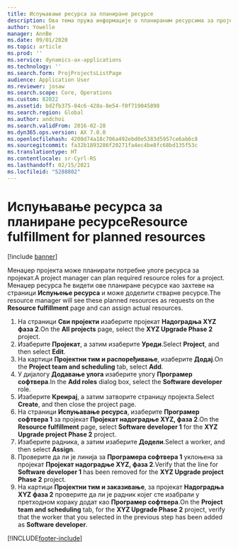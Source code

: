 ```yaml
---
title: Испуњавање ресурса за планиране ресурсе
description: Ова тема пружа информације о планираним ресурсима за пројекат.
author: Yowelle
manager: AnnBe
ms.date: 09/01/2020
ms.topic: article
ms.prod: ''
ms.service: dynamics-ax-applications
ms.technology: ''
ms.search.form: ProjProjectsListPage
audience: Application User
ms.reviewer: josaw
ms.search.scope: Core, Operations
ms.custom: 82022
ms.assetid: bd2fb375-84c6-428a-8e54-f0f719045898
ms.search.region: Global
ms.author: andchoi
ms.search.validFrom: 2016-02-28
ms.dyn365.ops.version: AX 7.0.0
ms.openlocfilehash: 4200d74a18c706a492ebd0e5383d5957ce6ab6c8
ms.sourcegitcommit: fa32b1893286f20271fa4ec4be8fc68bd135f53c
ms.translationtype: HT
ms.contentlocale: sr-Cyrl-RS
ms.lasthandoff: 02/15/2021
ms.locfileid: "5288802"
---
```

# <a name="resource-fulfillment-for-planned-resources"></a><span data-ttu-id="cb276-103">Испуњавање ресурса за планиране ресурсе</span><span class="sxs-lookup"><span data-stu-id="cb276-103">Resource fulfillment for planned resources</span></span>

[!include [banner](../includes/banner.md)]

<span data-ttu-id="cb276-104">Менаџер пројекта може планирати потребне улоге ресурса за пројекат.</span><span class="sxs-lookup"><span data-stu-id="cb276-104">A project manager can plan required resource roles for a project.</span></span> <span data-ttu-id="cb276-105">Менаџер ресурса ће видети ове планиране ресурсе као захтеве на страници **Испуњење ресурса** и може доделити стварне ресурсе.</span><span class="sxs-lookup"><span data-stu-id="cb276-105">The resource manager will see these planned resources as requests on the **Resource fulfillment** page and can assign actual resources.</span></span>

1. <span data-ttu-id="cb276-106">На страници **Сви пројекти** изаберите пројекат **Надоградња XYZ фаза 2**.</span><span class="sxs-lookup"><span data-stu-id="cb276-106">On the **All projects** page, select the **XYZ Upgrade Phase 2** project.</span></span>
2. <span data-ttu-id="cb276-107">Изаберите **Пројекат**, а затим изаберите **Уреди**.</span><span class="sxs-lookup"><span data-stu-id="cb276-107">Select **Project**, and then select **Edit**.</span></span>
3. <span data-ttu-id="cb276-108">На картици **Пројектни тим и распоређивање**, изаберите **Додај**.</span><span class="sxs-lookup"><span data-stu-id="cb276-108">On the **Project team and scheduling** tab, select **Add**.</span></span>
4. <span data-ttu-id="cb276-109">У дијалогу **Додавање улога** изаберите улогу **Програмер софтвера**.</span><span class="sxs-lookup"><span data-stu-id="cb276-109">In the **Add roles** dialog box, select the **Software developer** role.</span></span>
5. <span data-ttu-id="cb276-110">Изаберите **Креирај**, а затим затворите страницу пројекта.</span><span class="sxs-lookup"><span data-stu-id="cb276-110">Select **Create**, and then close the project page.</span></span>
6. <span data-ttu-id="cb276-111">На страници **Испуњавање ресурса**, изаберите **Програмер софтвера 1** за пројекат **Пројекат надоградње XYZ, фаза 2**.</span><span class="sxs-lookup"><span data-stu-id="cb276-111">On the **Resource fulfillment** page, select **Software developer 1** for the **XYZ Upgrade project Phase 2** project.</span></span>
7. <span data-ttu-id="cb276-112">Изаберите радника, а затим изаберите **Додели**.</span><span class="sxs-lookup"><span data-stu-id="cb276-112">Select a worker, and then select **Assign**.</span></span>
8. <span data-ttu-id="cb276-113">Проверите да ли је линија за **Програмера софтвера 1** уклоњена за пројекат **Пројекат надоградње XYZ, фаза 2**.</span><span class="sxs-lookup"><span data-stu-id="cb276-113">Verify that the line for **Software developer 1** has been removed for the **XYZ Upgrade project Phase 2** project.</span></span>
9. <span data-ttu-id="cb276-114">На картици **Пројектни тим и заказивање**, за пројекат **Надоградња XYZ фаза 2** проверите да ли је радник којег сте изабрали у претходном кораку додат као **Програмер софтвера**.</span><span class="sxs-lookup"><span data-stu-id="cb276-114">On the **Project team and scheduling** tab, for the **XYZ Upgrade Phase 2** project, verify that the worker that you selected in the previous step has been added as **Software developer**.</span></span>


[!INCLUDE[footer-include](../includes/footer-banner.md)]